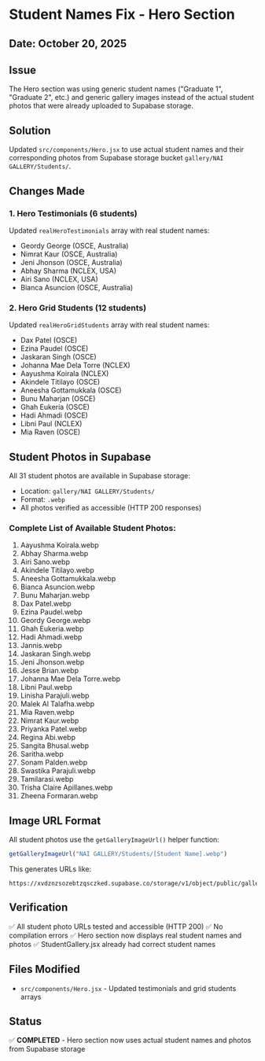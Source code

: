 # Student Names Fix - Hero Section

## Date: October 20, 2025

## Issue
The Hero section was using generic student names ("Graduate 1", "Graduate 2", etc.) and generic gallery images instead of the actual student photos that were already uploaded to Supabase storage.

## Solution
Updated `src/components/Hero.jsx` to use actual student names and their corresponding photos from Supabase storage bucket `gallery/NAI GALLERY/Students/`.

## Changes Made

### 1. Hero Testimonials (6 students)
Updated `realHeroTestimonials` array with real student names:
- Geordy George (OSCE, Australia)
- Nimrat Kaur (OSCE, Australia)
- Jeni Jhonson (OSCE, Australia)
- Abhay Sharma (NCLEX, USA)
- Airi Sano (NCLEX, USA)
- Bianca Asuncion (OSCE, Australia)

### 2. Hero Grid Students (12 students)
Updated `realHeroGridStudents` array with real student names:
- Dax Patel (OSCE)
- Ezina Paudel (OSCE)
- Jaskaran Singh (OSCE)
- Johanna Mae Dela Torre (NCLEX)
- Aayushma Koirala (NCLEX)
- Akindele Titilayo (OSCE)
- Aneesha Gottamukkala (OSCE)
- Bunu Maharjan (OSCE)
- Ghah Eukeria (OSCE)
- Hadi Ahmadi (OSCE)
- Libni Paul (NCLEX)
- Mia Raven (OSCE)

## Student Photos in Supabase
All 31 student photos are available in Supabase storage:
- Location: `gallery/NAI GALLERY/Students/`
- Format: `.webp`
- All photos verified as accessible (HTTP 200 responses)

### Complete List of Available Student Photos:
1. Aayushma Koirala.webp
2. Abhay Sharma.webp
3. Airi Sano.webp
4. Akindele Titilayo.webp
5. Aneesha Gottamukkala.webp
6. Bianca Asuncion.webp
7. Bunu Maharjan.webp
8. Dax Patel.webp
9. Ezina Paudel.webp
10. Geordy George.webp
11. Ghah Eukeria.webp
12. Hadi Ahmadi.webp
13. Jannis.webp
14. Jaskaran Singh.webp
15. Jeni Jhonson.webp
16. Jesse Brian.webp
17. Johanna Mae Dela Torre.webp
18. Libni Paul.webp
19. Linisha Parajuli.webp
20. Malek Al Talafha.webp
21. Mia Raven.webp
22. Nimrat Kaur.webp
23. Priyanka Patel.webp
24. Regina Abi.webp
25. Sangita Bhusal.webp
26. Saritha.webp
27. Sonam Palden.webp
28. Swastika Parajuli.webp
29. Tamilarasi.webp
30. Trisha Claire Apillanes.webp
31. Zheena Formaran.webp

## Image URL Format
All student photos use the `getGalleryImageUrl()` helper function:
```javascript
getGalleryImageUrl("NAI GALLERY/Students/[Student Name].webp")
```

This generates URLs like:
```
https://xvdznzsozebtzqsczked.supabase.co/storage/v1/object/public/gallery/NAI%20GALLERY/Students/Geordy%20George.webp
```

## Verification
✅ All student photo URLs tested and accessible (HTTP 200)
✅ No compilation errors
✅ Hero section now displays real student names and photos
✅ StudentGallery.jsx already had correct student names

## Files Modified
- `src/components/Hero.jsx` - Updated testimonials and grid students arrays

## Status
✅ **COMPLETED** - Hero section now uses actual student names and photos from Supabase storage
